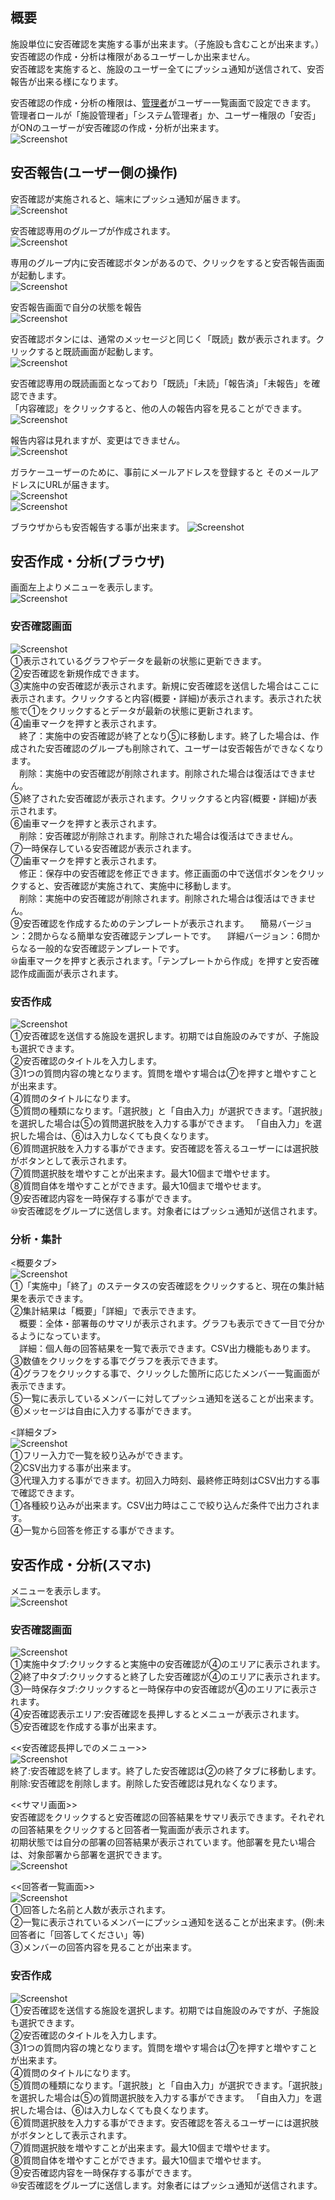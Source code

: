## 概要

施設単位に安否確認を実施する事が出来ます。（子施設も含むことが出来ます。）  
安否確認の作成・分析は権限があるユーザーしか出来ません。  
安否確認を実施すると、施設のユーザー全てにプッシュ通知が送信されて、安否報告が出来る様になります。

安否確認の作成・分析の権限は、[管理者](admin.md)がユーザー一覧画面で設定できます。  
管理者ロールが「施設管理者」「システム管理者」か、ユーザー権限の「安否」がONのユーザーが安否確認の作成・分析が出来ます。  
![Screenshot](img/anpi0.jpg)  


## 安否報告(ユーザー側の操作)

安否確認が実施されると、端末にプッシュ通知が届きます。  
![Screenshot](img/anpi1.jpg)  

安否確認専用のグループが作成されます。  
![Screenshot](img/anpi2.jpg)  

専用のグループ内に安否確認ボタンがあるので、クリックをすると安否報告画面が起動します。  
![Screenshot](img/anpi3.jpg)  

安否報告画面で自分の状態を報告  
![Screenshot](img/anpi4.jpg)  

安否確認ボタンには、通常のメッセージと同じく「既読」数が表示されます。クリックすると既読画面が起動します。  
![Screenshot](img/anpi5.jpg)  

安否確認専用の既読画面となっており「既読」「未読」「報告済」「未報告」を確認できます。  
「内容確認」をクリックすると、他の人の報告内容を見ることができます。  
![Screenshot](img/anpi6.jpg)  

報告内容は見れますが、変更はできません。  
![Screenshot](img/anpi7.jpg)  

ガラケーユーザーのために、事前にメールアドレスを登録すると
そのメールアドレスにURLが届きます。  
![Screenshot](img/anpi8.jpg)  
![Screenshot](img/anpi9.jpg)  

ブラウザからも安否報告する事が出来ます。
![Screenshot](img/anpi10.jpg)  

## 安否作成・分析(ブラウザ)

画面左上よりメニューを表示します。  
![Screenshot](img/anpi11.jpg)  


### 安否確認画面
![Screenshot](img/anpi12.jpg)  
①表示されているグラフやデータを最新の状態に更新できます。  
②安否確認を新規作成できます。  
③実施中の安否確認が表示されます。新規に安否確認を送信した場合はここに表示されます。クリックすると内容(概要・詳細)が表示されます。表示された状態で①をクリックするとデータが最新の状態に更新されます。  
④歯車マークを押すと表示されます。  
　終了：実施中の安否確認が終了となり⑤に移動します。終了した場合は、作成された安否確認のグループも削除されて、ユーザーは安否報告ができなくなります。  
　削除：実施中の安否確認が削除されます。削除された場合は復活はできません。  
⑤終了された安否確認が表示されます。クリックすると内容(概要・詳細)が表示されます。  
⑥歯車マークを押すと表示されます。  
　削除：安否確認が削除されます。削除された場合は復活はできません。  
⑦一時保存している安否確認が表示されます。  
⑦歯車マークを押すと表示されます。  
　修正：保存中の安否確認を修正できます。修正画面の中で送信ボタンをクリックすると、安否確認が実施されて、実施中に移動します。  
　削除：実施中の安否確認が削除されます。削除された場合は復活はできません。  
⑨安否確認を作成するためのテンプレートが表示されます。
　簡易バージョン：2問からなる簡単な安否確認テンプレートです。
　詳細バージョン：6問からなる一般的な安否確認テンプレートです。  
⑩歯車マークを押すと表示されます。「テンプレートから作成」を押すと安否確認作成画面が表示されます。  


### 安否作成
![Screenshot](img/anpi13.jpg)  
①安否確認を送信する施設を選択します。初期では自施設のみですが、子施設も選択できます。  
②安否確認のタイトルを入力します。  
③1つの質問内容の塊となります。質問を増やす場合は⑦を押すと増やすことが出来ます。  
④質問のタイトルになります。  
⑤質問の種類になります。「選択肢」と「自由入力」が選択できます。「選択肢」を選択した場合は⑤の質問選択肢を入力する事ができます。 「自由入力」を選択した場合は、⑥は入力しなくても良くなります。  
⑥質問選択肢を入力する事ができます。安否確認を答えるユーザーには選択肢がボタンとして表示されます。  
⑦質問選択肢を増やすことが出来ます。最大10個まで増やせます。  
⑧質問自体を増やすことができます。最大10個まで増やせます。  
⑨安否確認内容を一時保存する事ができます。  
⑩安否確認をグループに送信します。対象者にはプッシュ通知が送信されます。  

### 分析・集計
<概要タブ>  
![Screenshot](img/anpi14.jpg)  
①「実施中」「終了」のステータスの安否確認をクリックすると、現在の集計結果を表示できます。  
②集計結果は「概要」「詳細」で表示できます。  
　概要：全体・部署毎のサマリが表示されます。グラフも表示できて一目で分かるようになっています。  
　詳細：個人毎の回答結果を一覧で表示できます。CSV出力機能もあります。  
③数値をクリックをする事でグラフを表示できます。  
④グラフをクリックする事で、クリックした箇所に応じたメンバー一覧画面が表示できます。  
⑤一覧に表示しているメンバーに対してプッシュ通知を送ることが出来ます。  
⑥メッセージは自由に入力する事ができます。  

<詳細タブ>  
![Screenshot](img/anpi15.jpg)  
①フリー入力で一覧を絞り込みができます。  
②CSV出力する事が出来ます。  
③代理入力する事ができます。初回入力時刻、最終修正時刻はCSV出力する事で確認できます。  
①各種絞り込みが出来ます。CSV出力時はここで絞り込んだ条件で出力されます。  
④一覧から回答を修正する事ができます。  


## 安否作成・分析(スマホ)

メニューを表示します。  
![Screenshot](img/anpisp1.jpg)  


### 安否確認画面
![Screenshot](img/anpisp2.jpg)  
①実施中タブ:クリックすると実施中の安否確認が④のエリアに表示されます。  
②終了中タブ:クリックすると終了した安否確認が④のエリアに表示されます。  
③一時保存タブ:クリックすると一時保存中の安否確認が④のエリアに表示されます。  
④安否確認表示エリア:安否確認を長押しするとメニューが表示されます。  
⑤安否確認を作成する事が出来ます。  

<<安否確認長押しでのメニュー>>  
![Screenshot](img/anpisp3.jpg)  
終了:安否確認を終了します。終了した安否確認は②の終了タブに移動します。  
削除:安否確認を削除します。削除した安否確認は見れなくなります。  

<<サマリ画面>>  
安否確認をクリックすると安否確認の回答結果をサマリ表示できます。それぞれの回答結果をクリックすると回答者一覧画面が表示されます。  
初期状態では自分の部署の回答結果が表示されています。他部署を見たい場合は、対象部署から部署を選択できます。  
![Screenshot](img/anpisp5.jpg)  

<<回答者一覧画面>>  
![Screenshot](img/anpisp6.jpg)  
①回答した名前と人数が表示されます。  
②一覧に表示されているメンバーにプッシュ通知を送ることが出来ます。(例:未回答者に「回答してください」等)  
③メンバーの回答内容を見ることが出来ます。  


### 安否作成
![Screenshot](img/anpisp4.jpg)  
①安否確認を送信する施設を選択します。初期では自施設のみですが、子施設も選択できます。  
②安否確認のタイトルを入力します。  
③1つの質問内容の塊となります。質問を増やす場合は⑦を押すと増やすことが出来ます。  
④質問のタイトルになります。  
⑤質問の種類になります。「選択肢」と「自由入力」が選択できます。「選択肢」を選択した場合は⑤の質問選択肢を入力する事ができます。 「自由入力」を選択した場合は、⑥は入力しなくても良くなります。  
⑥質問選択肢を入力する事ができます。安否確認を答えるユーザーには選択肢がボタンとして表示されます。  
⑦質問選択肢を増やすことが出来ます。最大10個まで増やせます。  
⑧質問自体を増やすことができます。最大10個まで増やせます。  
⑨安否確認内容を一時保存する事ができます。  
⑩安否確認をグループに送信します。対象者にはプッシュ通知が送信されます。  

